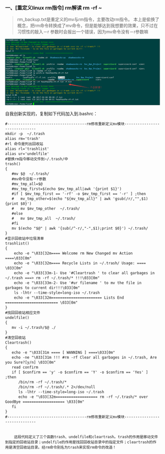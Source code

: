 ### 一、[重定义linux rm指令] rm解读 rm -rf ~
> rm_backup.txt是重定义的mv与rm指令，主要改动rm指令。
本上是偷换了概念，把rm命令转换成了mv命令，但是能够达到我想要的效果，只不过在习惯性的敲入－r 参数时会报出一个错误，因为mv命令没有－r参数嘛

![image](https://github.com/Luolired/Dev_Shell_Item/blob/master/rm/clipboard.png) 

  自我创新实现的，复制如下代码加入到.bashrc：

    #------------------------------------rm修改重新定义mv模块------------------------------
    mkdir -p  ~/.trash
    alias rm='trash'
    #rl 命令是列出回收站
    alias rl='trashlist'
    alias ur='undelfile'
    #替换rm指令移动文件到~/.trash/中   
    trash()  
    {
       #mv $@  ~/.trash/
       #mv命令没有－r参数
       #mv_tmp_all=$@
       #mv_tmp_first=$(echo $mv_tmp_all|awk '{print $1}')
       #if [ $mv_tmp_first == '-rf' -o $mv_tmp_first == '-r' ] ;then
       #   mv_tmp_other=$(echo "${mv_tmp_all}" | awk 'gsub(/r/,"",$1) {print $0}')
       #   mv $mv_tmp_other  ~/.trash/  
       #else
       #   mv $mv_tmp_all  ~/.trash/  
       #fi
       mv $(echo "$@" | awk '{sub(/^-r/,"-",$1);print $0}') ~/.trash/
    }
    #显示回收站中垃圾清单  
    trashlist()  
    {
        echo -e "\033[32m==== Welcome rm New Changed mv Action ====\033[0m" 
        echo -e "\033[32m==== Recycle Lists in ~/.trash/ Usage: ==== \033[0m" 
        echo -e "\033[33m-1- Use '#Cleartrash ' to clear all garbages in ~/.trash ===> rm -rf ~/.trash/* !!!\033[0m"  
        echo -e "\033[33m-2- Use '#ur filename ' to mv the file in garbages to current dir!!!\033[0m"
        ls -lhtr --time-style=long-iso ~/.trash
        echo -e "\033[32m======================= Lists End  ======================== \033[0m" 
    }
    #找回回收站相应文件   
    undelfile()  
    {
       mv -i ~/.trash/$@ ./
    }
    #清空回收站   
    Cleartrash()  
    {
       echo -e "\033[31m ==== [ WANNING ] ====\033[0m"  
       echo -ne "\033[31m !!! #rm -rf Clear all garbages in ~/.trash, Are you Sure?[y/n] \033[0m"  
       read confirm
       if [ $confirm == 'y' -o $confirm == 'Y' -o $confirm == 'Yes' ] ;then
          /bin/rm -rf ~/.trash/*
          /bin/rm -rf ~/.trash/.* 2>/dev/null
          ls -lhtr --time-style=long-iso ~/.trash
          echo -e "\033[32m=================== rm -rf ~/.trash/* over GoodBye =================== \033[0m" 
       fi
    }
    #------------------------------------rm修改重新定义mv模块------------------------------
    

		这段代码定义了三个函数trash、undelfile和cleartrash。trash的作用是移动文件到指定的回收站目录；undelfile的作用是找回回收站目录中的指定文件；cleartrash的作用是清空回收站目录。经rm命令别名为trash来实现rm命令的改造！
